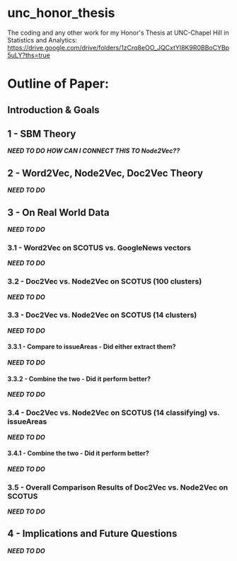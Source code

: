 # unc_honor_thesis
The coding and any other work for my Honor's Thesis at UNC-Chapel Hill in Statistics and Analytics:
https://drive.google.com/drive/folders/1zCrq8eOO_JQCxtYI8K9R0BBoCYBp5uLY?ths=true


# Outline of Paper:

## Introduction & Goals

## 1 - SBM Theory
***NEED TO DO***
***HOW CAN I CONNECT THIS TO Node2Vec??***
## 2 - Word2Vec, Node2Vec, Doc2Vec Theory
***NEED TO DO***
## 3 - On Real World Data
***NEED TO DO***
### 3.1 - Word2Vec on SCOTUS vs. GoogleNews vectors
***NEED TO DO***
### 3.2 - Doc2Vec vs. Node2Vec on SCOTUS (100 clusters)
***NEED TO DO***
### 3.3 - Doc2Vec vs. Node2Vec on SCOTUS (14 clusters)
***NEED TO DO***
#### 3.3.1 - Compare to issueAreas - Did either extract them?
***NEED TO DO***
#### 3.3.2 - Combine the two - Did it perform better?
***NEED TO DO***
### 3.4 - Doc2Vec vs. Node2Vec on SCOTUS (14 classifying) vs. issueAreas
***NEED TO DO***
#### 3.4.1 - Combine the two - Did it perform better?
***NEED TO DO***
### 3.5 - Overall Comparison Results of Doc2Vec vs. Node2Vec on SCOTUS
***NEED TO DO***
## 4 - Implications and Future Questions
***NEED TO DO***
